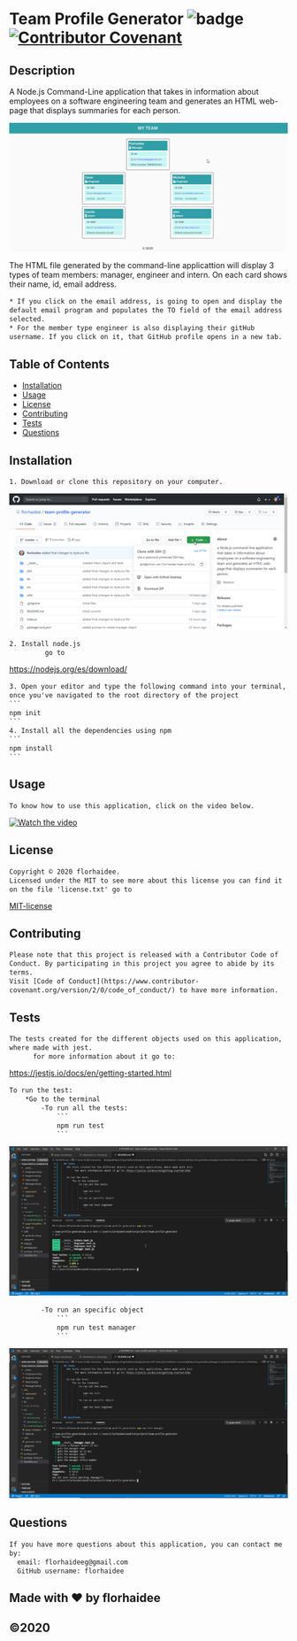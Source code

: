 # Team Profile Generator    ![badge](https://img.shields.io/badge/license-MIT-blue) [![Contributor Covenant](https://img.shields.io/badge/Contributor%20Covenant-v2.0%20adopted-ff69b4.svg)](code_of_conduct.md)

  ## Description 

  A Node.js Command-Line application that takes in information about employees on a software engineering team and generates an HTML web-page that displays summaries for each person. 

  ![screenshot](./src/images/screenshot.png)

  The HTML file generated by the command-line applicattion will display 3 types of team members: manager, engineer and intern. 
  On each card shows their name, id, email address.
  
    * If you click on the email address, is going to open and display the default email program and populates the TO field of the email address selected.
    * For the member type engineer is also displaying their gitHub username. If you click on it, that GitHub profile opens in a new tab.

  ## Table of Contents 
  * [Installation](#installation)
  * [Usage](#usage)
  * [License](#license)
  * [Contributing](#contributing)
  * [Tests](#tests)
  * [Questions](#questions)
  
  ## Installation
    1. Download or clone this repository on your computer.

![how download or clone repository](./src/images/download-or-clone.png)

    2. Install node.js 
             go to 
https://nodejs.org/es/download/

    3. Open your editor and type the following command into your terminal, once you've navigated to the root directory of the project
    ```
    npm init
    ```
    4. Install all the dependencies using npm
    ```
    npm install
    ```


  ## Usage
    To know how to use this application, click on the video below.

[![Watch the video](https://i.imgur.com/yb6SO37.png)](https://drive.google.com/file/d/1XVt1sYjq2d_JKb7bj82JkY71Y2SWClbe/view)


  ## License
    Copyright © 2020 florhaidee. 
    Licensed under the MIT to see more about this license you can find it on the file 'license.txt' go to
[MIT-license](./src/MIT-license.txt) 

  ## Contributing 
    Please note that this project is released with a Contributor Code of Conduct. By participating in this project you agree to abide by its terms.
    Visit [Code of Conduct](https://www.contributor-covenant.org/version/2/0/code_of_conduct/) to have more information.
  
  ## Tests
    The tests created for the different objects used on this application, where made with jest. 
          for more information about it go to: 
https://jestjs.io/docs/en/getting-started.html

    To run the test:
        *Go to the terminal
            -To run all the tests:
                ```
                npm run test
                ```
![how run all tests](./src/images/all-tests.png)
            
            -To run an specific object
                ```
                npm run test manager
                ```            
![how run test Manager](./src/images/run-test-manager.png)   


  ## Questions
    If you have more questions about this application, you can contact me by:
      email: florhaideeg@gmail.com
      GitHub username: florhaidee

  ## Made with ❤️ by florhaidee
  ## ©️2020 


